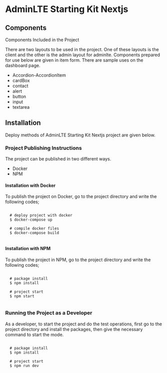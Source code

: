 # AdminLTE Starting Kit Nextjs

## Components

Components Included in the Project

There are two layouts to be used in the project. One of these layouts is the client and the other is the admin layout for adminlte. Components prepared for use below are given in item form. There are sample uses on the dashboard page.

* Accordion-AccordionItem
* cardBox
* contact
* alert
* button
* input
* textarea

## Installation

Deploy methods of AdminLTE Starting Kit Nextjs project are given below.

### Project Publishing Instructions
The project can be published in two different ways.
* Docker
* NPM

#### Installation with Docker
To publish the project on Docker, go to the project directory and write the following codes;

```

  # deploy project with docker
  $ docker-compose up

  # compile docker files
  $ docker-compose build
  
```

#### Installation with NPM
To publish the project in NPM, go to the project directory and write the following codes;

```

  # package install
  $ npm install

  # project start
  $ npm start
  
```

### Running the Project as a Developer
As a developer, to start the project and do the test operations, first go to the project directory and install the packages, then give the necessary command to start the mode.

```

  # package install
  $ npm install

  # project start
  $ npm run dev
  
```
